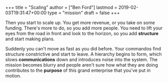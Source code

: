 +++
title = "Scaling"
author = ["Ben Ford"]
lastmod = 2019-02-03T19:31:47+00:00
type = "mission"
draft = false
+++

Then you start to scale up. You get more revenue, or you take on some funding.
There's more to do, so you add more people. You need to lift your eyes from the
road in front and look to the horizon, so you add **structure** and start making
plans.

Suddenly you can't move as fast as you did before. Your commandos find structure
constrictive and start to leave. A hierarchy begins to form, which slows
**communications** down and introduces noise into the system. The mission becomes
blurry and people aren't sure how what they are doing contributes to the **purpose**
of this grand enterprise that you've put in motion.
